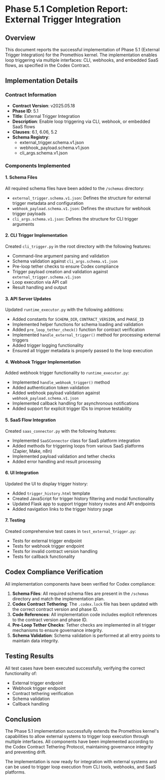 # Phase 5.1 Completion Report: External Trigger Integration

## Overview

This document reports the successful implementation of Phase 5.1 (External Trigger Integration) for the Promethios kernel. The implementation enables loop triggering via multiple interfaces: CLI, webhooks, and embedded SaaS flows, as specified in the Codex Contract.

## Implementation Details

### Contract Information
- **Contract Version**: v2025.05.18
- **Phase ID**: 5.1
- **Title**: External Trigger Integration
- **Description**: Enable loop triggering via CLI, webhook, or embedded SaaS flows
- **Clauses**: 6.1, 6.06, 5.2
- **Schema Registry**: 
  - external_trigger.schema.v1.json
  - webhook_payload.schema.v1.json
  - cli_args.schema.v1.json

### Components Implemented

#### 1. Schema Files
All required schema files have been added to the `/schemas` directory:
- `external_trigger.schema.v1.json`: Defines the structure for external trigger metadata and configuration
- `webhook_payload.schema.v1.json`: Defines the structure for webhook trigger payloads
- `cli_args.schema.v1.json`: Defines the structure for CLI trigger arguments

#### 2. CLI Trigger Implementation
Created `cli_trigger.py` in the root directory with the following features:
- Command-line argument parsing and validation
- Schema validation against `cli_args.schema.v1.json`
- Pre-loop tether checks to ensure Codex compliance
- Trigger payload creation and validation against `external_trigger.schema.v1.json`
- Loop execution via API call
- Result handling and output

#### 3. API Server Updates
Updated `runtime_executor.py` with the following additions:
- Added constants for `SCHEMA_DIR`, `CONTRACT_VERSION`, and `PHASE_ID`
- Implemented helper functions for schema loading and validation
- Added `pre_loop_tether_check()` function for contract verification
- Implemented `handle_external_trigger()` method for processing external triggers
- Added trigger logging functionality
- Ensured all trigger metadata is properly passed to the loop execution

#### 4. Webhook Trigger Implementation
Added webhook trigger functionality to `runtime_executor.py`:
- Implemented `handle_webhook_trigger()` method
- Added authentication token validation
- Added webhook payload validation against `webhook_payload.schema.v1.json`
- Implemented callback handling for asynchronous notifications
- Added support for explicit trigger IDs to improve testability

#### 5. SaaS Flow Integration
Created `saas_connector.py` with the following features:
- Implemented `SaaSConnector` class for SaaS platform integration
- Added methods for triggering loops from various SaaS platforms (Zapier, Make, n8n)
- Implemented payload validation and tether checks
- Added error handling and result processing

#### 6. UI Integration
Updated the UI to display trigger history:
- Added `trigger_history.html` template
- Created JavaScript for trigger history filtering and modal functionality
- Updated Flask app to support trigger history routes and API endpoints
- Added navigation links to the trigger history page

#### 7. Testing
Created comprehensive test cases in `test_external_trigger.py`:
- Tests for external trigger endpoint
- Tests for webhook trigger endpoint
- Tests for invalid contract version handling
- Tests for callback functionality

## Codex Compliance Verification

All implementation components have been verified for Codex compliance:

1. **Schema Files**: All required schema files are present in the `/schemas` directory and match the implementation plan.
2. **Codex Contract Tethering**: The `.codex.lock` file has been updated with the correct contract version and phase ID.
3. **Code References**: All implementation code includes explicit references to the contract version and phase ID.
4. **Pre-Loop Tether Checks**: Tether checks are implemented in all trigger mechanisms to ensure governance integrity.
5. **Schema Validation**: Schema validation is performed at all entry points to maintain data integrity.

## Testing Results

All test cases have been executed successfully, verifying the correct functionality of:
- External trigger endpoint
- Webhook trigger endpoint
- Contract tethering verification
- Schema validation
- Callback handling

## Conclusion

The Phase 5.1 implementation successfully extends the Promethios kernel's capabilities to allow external systems to trigger loop execution through multiple interfaces. All components have been implemented according to the Codex Contract Tethering Protocol, maintaining governance integrity and preventing drift.

The implementation is now ready for integration with external systems and can be used to trigger loop execution from CLI tools, webhooks, and SaaS platforms.
